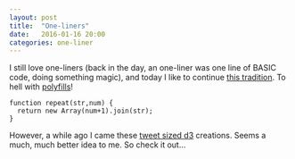 ```yaml
---
layout: post
title:  "One-liners"
date:   2016-01-16 20:00
categories: one-liner
---
```


I still love one-liners (back in the day, an one-liner was one line of BASIC code, doing something magic),
and today I like to continue [this tradition][one-liners]. 
To hell with [polyfills][]!

    function repeat(str,num) {
      return new Array(num+1).join(str);
    }

However, a while ago I came these [tweet sized d3][d3-1line] creations. Seems a much, much better idea to me.
So check it out...


[one-liners]: https://zanstra.com/arc/xs4all/logs/oneLiners.htm "Text in Dutch, code in international JavaScript"
[polyfills]: https://developer.mozilla.org/en-US/docs/Web/JavaScript/Reference/Global_Objects/String/repeat#Polyfill 
[d3-1line]: https://t.d3fc.io
